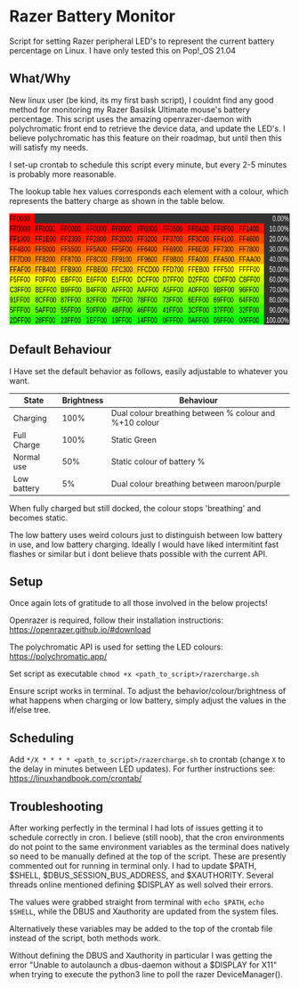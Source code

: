# Razer Battery Monitor
Script for setting Razer peripheral LED's to represent the current battery percentage on Linux. I have only tested this on Pop!_OS 21.04


## What/Why
New linux user (be kind, its my first bash script), I couldnt find any good method for monitoring my Razer Basilsk Ultimate mouse's battery percentage. This script uses the amazing openrazer-daemon with polychromatic front end to retrieve the device data, and update the LED's. I believe polychromatic has this feature on their roadmap, but until then this will satisfy my needs.

I set-up crontab to schedule this script every minute, but every 2-5 minutes is probably more reasonable.

The lookup table hex values corresponds each element with a colour, which represents the battery charge as shown in the table below.

<img src="colour_gradient.png" alt="drawing" height="200"/>

## Default Behaviour
I Have set the default behavior as follows, easily adjustable to whatever you want.

| State         | Brightness    | Behaviour                                             |
|---------------|---------------|-------------------------------------------------------|
| Charging      | 100%          | Dual colour breathing between % colour and %+10 colour|
| Full Charge   | 100%          | Static Green                                          |
| Normal use    | 50%           | Static colour of battery %                            |
| Low battery   | 5%            | Dual colour breathing between maroon/purple           |

When fully charged but still docked, the colour stops 'breathing' and becomes static.

The low battery uses weird colours just to distinguish between low battery in use, and low battery charging. Ideally I would have liked intermitint fast flashes or similar but i dont believe thats possible with the current API.



## Setup
Once again lots of gratitude to all those involved in the below projects!

Openrazer is required, follow their installation instructions: https://openrazer.github.io/#download

The polychromatic API is used for setting the LED colours: https://polychromatic.app/

Set script as executable `chmod +x <path_to_script>/razercharge.sh`

Ensure script works in terminal. To adjust the behavior/colour/brightness of what happens when charging or low battery, simply adjust the values in the if/else tree.

## Scheduling
 Add `*/X * * * * <path_to_script>/razercharge.sh` to crontab (change `X` to the delay in minutes between LED updates). For further instructions see: https://linuxhandbook.com/crontab/



## Troubleshooting
After working perfectly in the terminal I had lots of issues getting it to schedule correctly in cron. I believe (still noob), that the cron environments do not point to the same environment variables as the terminal does natively so need to be manually defined at the top of the script. These are presently commented out for running in terminal only. I had to update $PATH, $SHELL, $DBUS_SESSION_BUS_ADDRESS, and $XAUTHORITY. Several threads online mentioned defining $DISPLAY as well solved their errors.

The values were grabbed straight from terminal with `echo $PATH`, `echo $SHELL`, while the DBUS and Xauthority are updated from the system files.

Alternatively these variables may be added to the top of the crontab file instead of the script, both methods work.

Without defining the DBUS and Xauthority in particular I was getting the error "Unable to autolaunch a dbus-daemon without a $DISPLAY for X11" when trying to execute the python3 line to poll the razer DeviceManager().